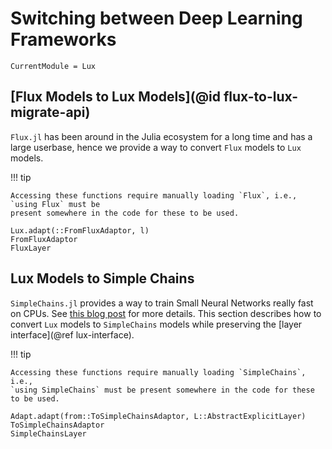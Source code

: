 # Switching between Deep Learning Frameworks

```@meta
CurrentModule = Lux
```

## [Flux Models to Lux Models](@id flux-to-lux-migrate-api)

`Flux.jl` has been around in the Julia ecosystem for a long time and has a large userbase,
hence we provide a way to convert `Flux` models to `Lux` models.

!!! tip

    Accessing these functions require manually loading `Flux`, i.e., `using Flux` must be
    present somewhere in the code for these to be used.

```@docs
Lux.adapt(::FromFluxAdaptor, l)
FromFluxAdaptor
FluxLayer
```

## Lux Models to Simple Chains

`SimpleChains.jl` provides a way to train Small Neural Networks really fast on CPUs.
See [this blog post](https://julialang.org/blog/2022/04/simple-chains/) for more details.
This section describes how to convert `Lux` models to `SimpleChains` models while
preserving the [layer interface](@ref lux-interface).

!!! tip

    Accessing these functions require manually loading `SimpleChains`, i.e.,
    `using SimpleChains` must be present somewhere in the code for these to be used.

```@docs
Adapt.adapt(from::ToSimpleChainsAdaptor, L::AbstractExplicitLayer)
ToSimpleChainsAdaptor
SimpleChainsLayer
```
